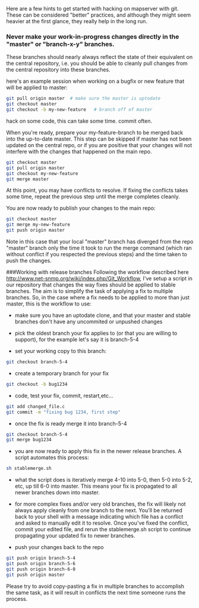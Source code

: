 Here are a few hints to get started with hacking on mapserver with git. These can be considered "better" practices, and although they might seem heavier at the first glance, they really help in the long run.

### Never make your work-in-progress changes directly in the "master" or "branch-x-y" branches.

These branches should nearly always reflect the state of their equivalent on the central repository, i.e. you should be able to cleanly pull changes from the central repository into these branches.

here's an example session when working on a bugfix or new feature that will be applied to master:

```bash
git pull origin master  # make sure the master is uptodate
git checkout master
git checkout -b my-new-feature   # branch off of master
```

hack on some code, this can take some time. commit often.

When you're ready, prepare your my-feature-branch to be merged back into the up-to-date master.
This step can be skipped if master has not been updated on the central repo, or if you are positive that your changes will not interfere with the changes that happened on the main repo.

```bash
git checkout master
git pull origin master  
git checkout my-new-feature
git merge master
```

At this point, you may have conflicts to resolve. If fixing the conflicts takes some time, repeat the previous step until the merge completes cleanly.

You are now ready to publish your changes to the main repo:

```bash
git checkout master
git merge my-new-feature
git push origin master
```

Note in this case that your local "master" branch has diverged from the repo "master" branch only the time it took to run the merge command (which ran without conflict if you respected the previous steps) and the time taken to push the changes.

###Working with release branches
Following the workflow described here
http://www.net-snmp.org/wiki/index.php/Git_Workflow,
I've setup a script in our repository that changes the way fixes
should be applied to stable branches. The aim is to simplify the task
of applying a fix to multiple branches. So, in the case where a fix
needs to be applied to more than just master, this is the workflow to
use:

- make sure you have an uptodate clone, and that your master and
stable branches don't have any uncommited or unpushed changes

- pick the oldest branch your fix applies to (or that you are willing
to support), for the example let's say it is branch-5-4

- set your working copy to this branch:

```bash
git checkout branch-5-4
```
- create a temporary branch for your fix

```bash
git checkout -b bug1234
```

- code, test your fix, commit, restart,etc...

```bash
git add changed_file.c
git commit -m "fixing bug 1234, first step"
```

- once the fix is ready merge it into branch-5-4

```bash
git checkout branch-5-4
git merge bug1234
```
- you are now ready to apply this fix in the newer release branches. A
script automates this process:

```bash
sh stablemerge.sh
```

- what the script does is iteratively merge 4-10 into 5-0, then 5-0
into 5-2, etc, up till 6-0 into master. This means your fix is
propagated to all newer branches down into master.

- for more complex fixes and/or very old branches, the fix will likely
not always apply cleanly from one branch to the next. You'll be
returned back to your shell with a message indicating which file has a
conflict and asked to manually edit it to resolve. Once you've fixed
the conflict, commit your edited file, and rerun the stablemerge.sh
script to continue propagating your updated fix to newer branches.

- push your changes back to the repo

```bash
git push origin branch-5-4
git push origin branch-5-6
git push origin branch-6-0
git push origin master
```

Please try to avoid copy-pasting a fix in multiple branches to
accomplish the same task, as it will result in conflicts the next time
someone runs the process.
